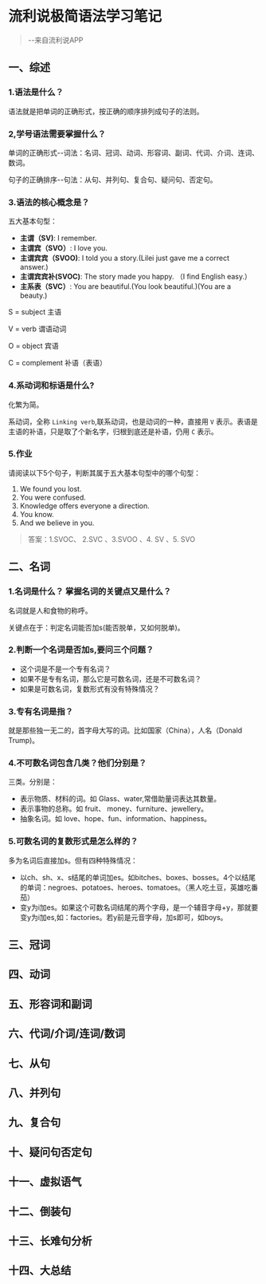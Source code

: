
# 流利说极简语法学习笔记

> --来自流利说APP

## 一、综述

### 1.语法是什么？
语法就是把单词的正确形式，按正确的顺序排列成句子的法则。

### 2,学号语法需要掌握什么？

单词的正确形式--词法：名词、冠词、动词、形容词、副词、代词、介词、连词、数词。

句子的正确排序--句法：从句、并列句、复合句、疑问句、否定句。

### 3.语法的核心概念是？

五大基本句型：
- **主谓（SV)**: I remember.
- **主谓宾（SVO）**: I love you.
- **主谓宾宾（SVOO)**: I told you a story.(Lilei just gave me a correct answer.)
- **主谓宾宾补(SVOC)**: The story made you happy. （I find English easy.）
- **主系表（SVC）**: You are beautiful.(You look beautiful.)(You are a beauty.)

S = subject 主语

V = verb 谓语动词

O = object 宾语

C = complement 补语（表语）

### 4.系动词和标语是什么?

化繁为简。

系动词，全称 `Linking verb`,联系动词，也是动词的一种，直接用 `V` 表示。表语是主语的补语，只是取了个新名字，归根到底还是补语，仍用 `C` 表示。


### 5.作业

请阅读以下5个句子，判断其属于五大基本句型中的哪个句型：

1. We found you lost.
2. You were confused.
3. Knowledge offers everyone a direction.
4. You know.
5. And we believe in you.

> 答案：1.SVOC、 2.SVC 、3.SVOO 、4. SV 、5. SVO


## 二、名词

### 1.名词是什么？ 掌握名词的关键点又是什么？
名词就是人和食物的称呼。

关键点在于：判定名词能否加s(能否脱单，又如何脱单)。

### 2.判断一个名词是否加s,要问三个问题？

- 这个词是不是一个专有名词？
- 如果不是专有名词，那么它是可数名词，还是不可数名词？
- 如果是可数名词，复数形式有没有特殊情况？

### 3.专有名词是指？

就是那些独一无二的，首字母大写的词。比如国家（China），人名（Donald Trump)。

### 4.不可数名词包含几类？他们分别是？

三类。分别是：

- 表示物质、材料的词。如 Glass、water,常借助量词表达其数量。
- 表示事物的总称。如 fruit、 money、furniture、jewellery。
- 抽象名词。如 love、hope、fun、information、happiness。

### 5.可数名词的复数形式是怎么样的？

多为名词后直接加s。但有四种特殊情况：

- 以ch、sh、x、s结尾的单词加es。如bitches、boxes、bosses。4个以结尾的单词：negroes、potatoes、heroes、tomatoes。（黑人吃土豆，英雄吃番茄）
- 变y为i加es。如果这个可数名词结尾的两个字母，是一个辅音字母+y，那就要变y为i加es,如：factories。若y前是元音字母，加s即可，如boys。

## 三、冠词

## 四、动词

## 五、形容词和副词

## 六、代词/介词/连词/数词

## 七、从句

## 八、并列句

## 九、复合句

## 十、疑问句否定句

## 十一、虚拟语气

## 十二、倒装句

## 十三、长难句分析

## 十四、大总结

